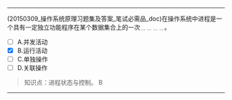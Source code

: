 ---
(20150309_操作系统原理习题集及答案_笔试必需品_doc)在操作系统中进程是一个具有一定独立功能程序在某个数据集合上的一次﹎﹎﹎﹎。
- [ ] A.并发活动 
- [x] B.运行活动 
- [ ] C.单独操作 
- [ ] D.关联操作

> 知识点：进程状态与控制。
> B

---